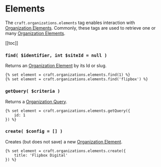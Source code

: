 # Elements

The `craft.organizations.elements` tag enables interaction with [Organization Elements].  Commonly, these tags are used to retrieve one or many [Organization Elements].

[[toc]]

### `find( $identifier, int $siteId = null )`

Returns an [Organization Element] by its Id or slug.

```twig
{% set element = craft.organizations.elements.find(1) %}
{% set element = craft.organizations.elements.find('flipbox') %}
```


### `getQuery( $criteria )`

Returns a [Organization Query].

```twig
{% set element = craft.organizations.elements.getQuery({
    id: 1
}) %}
```

### `create( $config = [] )`

Creates (but does not save) a new [Organization Element].

```twig
{% set element = craft.organizations.elements.create({
    title: 'Flipbox Digital'
}) %}
```

[Organization Query]: ../queries/organization.md "Organization Query"
[Organization Element]: ../objects/organization.md "Organization Element"
[Organization Elements]: ../objects/organization.md "Organization Element"